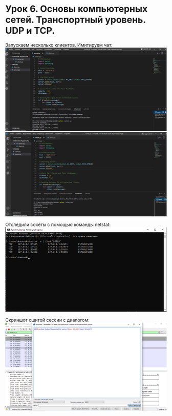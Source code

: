 # Урок 6. Основы компьютерных сетей. Транспортный уровень. UDP и TCP.

Запускаем несколько клиентов. Имитируем чат:  
![](https://github.com/Lokotokk/Networks_hmsem6/blob/main/images/clients.png)  
![](https://github.com/Lokotokk/Networks_hmsem6/blob/main/images/clients2.png)

Отследили сокеты с помощью команды netstat:  
![](https://github.com/Lokotokk/Networks_hmsem6/blob/main/images/netstat.png)  

Cкриншот сшитой сессии с диалогом:  
![](https://github.com/Lokotokk/Networks_hmsem6/blob/main/images/wshk.png)  
